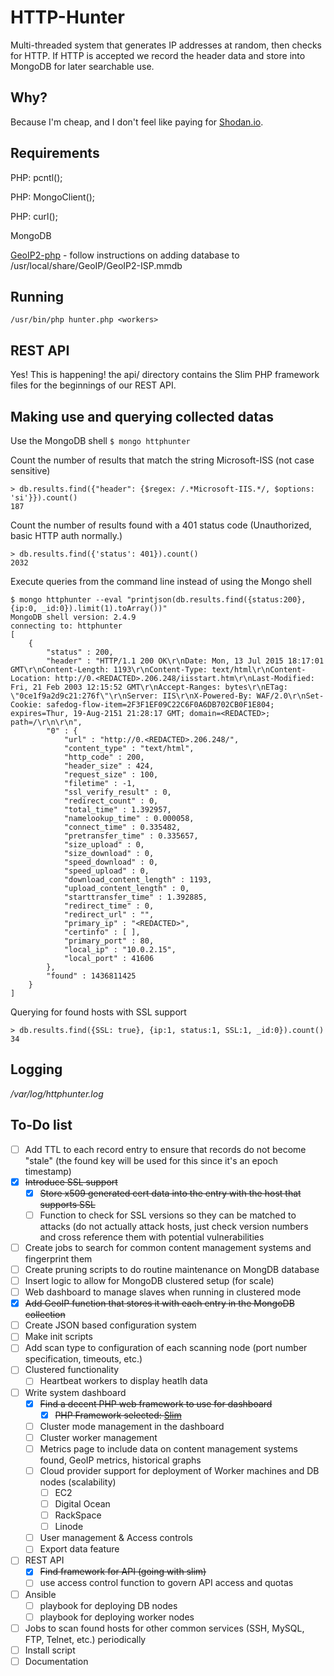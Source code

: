 # HTTP-Hunter
Multi-threaded system that generates IP addresses at random, then checks for HTTP. If HTTP is accepted we record the header data and store into MongoDB for later searchable use.

## Why?
Because I'm cheap, and I don't feel like paying for [Shodan.io](https://developer.shodan.io/pricing).

## Requirements
PHP: pcntl();

PHP: MongoClient();

PHP: curl();

MongoDB

[GeoIP2-php](http://maxmind.github.io/GeoIP2-php/) - follow instructions on adding database to /usr/local/share/GeoIP/GeoIP2-ISP.mmdb

## Running
```/usr/bin/php hunter.php <workers>```

## REST API
Yes! This is happening! the api/ directory contains the Slim PHP framework files for the beginnings of our REST API.

## Making use and querying collected datas
Use the MongoDB shell
```$ mongo httphunter```

Count the number of results that match the string Microsoft-ISS (not case sensitive)
```
> db.results.find({"header": {$regex: /.*Microsoft-IIS.*/, $options: 'si'}}).count()
187
```

Count the number of results found with a 401 status code (Unauthorized, basic HTTP auth normally.)
```
> db.results.find({'status': 401}).count()
2032
```

Execute queries from the command line instead of using the Mongo shell
```
$ mongo httphunter --eval "printjson(db.results.find({status:200}, {ip:0, _id:0}).limit(1).toArray())"
MongoDB shell version: 2.4.9
connecting to: httphunter
[
	{
		"status" : 200,
		"header" : "HTTP/1.1 200 OK\r\nDate: Mon, 13 Jul 2015 18:17:01 GMT\r\nContent-Length: 1193\r\nContent-Type: text/html\r\nContent-Location: http://0.<REDACTED>.206.248/iisstart.htm\r\nLast-Modified: Fri, 21 Feb 2003 12:15:52 GMT\r\nAccept-Ranges: bytes\r\nETag: \"0ce1f9a2d9c21:276f\"\r\nServer: IIS\r\nX-Powered-By: WAF/2.0\r\nSet-Cookie: safedog-flow-item=2F3F1EF09C22C6F0A6DB702CB0F1E804; expires=Thur, 19-Aug-2151 21:28:17 GMT; domain=<REDACTED>; path=/\r\n\r\n",
		"0" : {
			"url" : "http://0.<REDACTED>.206.248/",
			"content_type" : "text/html",
			"http_code" : 200,
			"header_size" : 424,
			"request_size" : 100,
			"filetime" : -1,
			"ssl_verify_result" : 0,
			"redirect_count" : 0,
			"total_time" : 1.392957,
			"namelookup_time" : 0.000058,
			"connect_time" : 0.335482,
			"pretransfer_time" : 0.335657,
			"size_upload" : 0,
			"size_download" : 0,
			"speed_download" : 0,
			"speed_upload" : 0,
			"download_content_length" : 1193,
			"upload_content_length" : 0,
			"starttransfer_time" : 1.392885,
			"redirect_time" : 0,
			"redirect_url" : "",
			"primary_ip" : "<REDACTED>",
			"certinfo" : [ ],
			"primary_port" : 80,
			"local_ip" : "10.0.2.15",
			"local_port" : 41606
		},
		"found" : 1436811425
	}
]
```

Querying for found hosts with SSL support
```
> db.results.find({SSL: true}, {ip:1, status:1, SSL:1, _id:0}).count()
34
```

## Logging
*/var/log/httphunter.log*

To-Do list
----------
- [ ] Add TTL to each record entry to ensure that records do not become "stale" (the found key will be used for this since it's an epoch timestamp)
- [x] ~~Introduce SSL support~~
  - [x] ~~Store x509 generated cert data into the entry with the host that supports SSL~~
  - [ ] Function to check for SSL versions so they can be matched to attacks (do not actually attack hosts, just check version numbers and cross reference them with potential vulnerabilities
- [ ] Create jobs to search for common content management systems and fingerprint them
- [ ] Create pruning scripts to do routine maintenance on MongDB database
- [ ] Insert logic to allow for MongoDB clustered setup (for scale)
- [ ] Web dashboard to manage slaves when running in clustered mode
- [x] ~~Add GeoIP function that stores it with each entry in the MongoDB collection~~
- [ ] Create JSON based configuration system
- [ ] Make init scripts
- [ ] Add scan type to configuration of each scanning node (port number specification, timeouts, etc.)
- [ ] Clustered functionality
  - [ ] Heartbeat workers to display heatlh data
- [ ] Write system dashboard
    - [x] ~~Find a decent PHP web framework to use for dashboard~~
      - [x] ~~PHP Framework selected: [Slim](http://www.slimframework.com)~~
    - [ ] Cluster mode management in the dashboard
    - [ ] Cluster worker  management
    - [ ] Metrics page to include data on content management systems found, GeoIP metrics, historical graphs
    - [ ] Cloud provider support for deployment of Worker machines and DB nodes (scalability)
      - [ ] EC2
      - [ ] Digital Ocean
      - [ ] RackSpace
      - [ ] Linode
    - [ ] User management & Access controls
    - [ ] Export data feature
- [ ] REST API
  - [x] ~~Find framework for API (going with slim)~~
  - [ ] use access control function to govern API access and quotas
- [ ] Ansible
    - [ ] playbook for deploying DB nodes
    - [ ] playbook for deploying worker nodes
- [ ] Jobs to scan found hosts for other common services (SSH, MySQL, FTP, Telnet, etc.) periodically
- [ ] Install script
- [ ] Documentation
